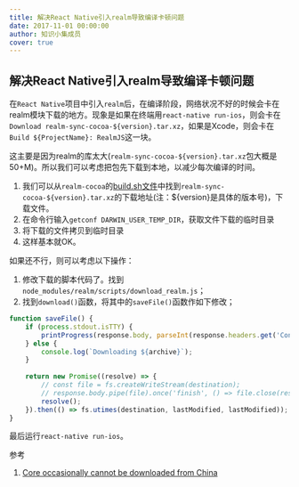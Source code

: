 ```yaml
---
title: 解决React Native引入realm导致编译卡顿问题
date: 2017-11-01 00:00:00
author: 知识小集成员
cover: true
---
```


解决React Native引入realm导致编译卡顿问题
----------

在`React Native`项目中引入`realm`后，在编译阶段，网络状况不好的时候会卡在realm模块下载的地方。现象是如果在终端用`react-native run-ios`，则会卡在`Download realm-sync-cocoa-${version}.tar.xz`，如果是Xcode，则会卡在`Build ${ProjectName}: RealmJS`这一块。

这主要是因为realm的库太大(`realm-sync-cocoa-${version}.tar.xz`包大概是50+M)。所以我们可以考虑把包先下载到本地，以减少每次编译的时间。

1. 我们可以从`realm-cocoa`的[build.sh文件](https://github.com/realm/realm-cocoa/blob/master/build.sh#L289)中找到`realm-sync-cocoa-${version}.tar.xz`的下载地址(注：${version}是具体的版本号)，下载文件。
2. 在命令行输入`getconf DARWIN_USER_TEMP_DIR`，获取文件下载的临时目录
3. 将下载的文件拷贝到临时目录
4. 这样基本就OK。

如果还不行，则可以考虑以下操作：

1. 修改下载的脚本代码了。找到`node_modules/realm/scripts/download_realm.js`；
2. 找到`download()`函数，将其中的`saveFile()`函数作如下修改；

```javascript
function saveFile() {
	if (process.stdout.isTTY) {
		printProgress(response.body, parseInt(response.headers.get('Content-Length')), archive);
	} else {
		console.log(`Downloading ${archive}`);
	}
	
	return new Promise((resolve) => {
		// const file = fs.createWriteStream(destination);
		// response.body.pipe(file).once('finish', () => file.close(resolve));
		resolve();
	}).then(() => fs.utimes(destination, lastModified, lastModified));
}
```

最后运行`react-native run-ios`。

参考

1. [Core occasionally cannot be downloaded from China](https://github.com/realm/realm-cocoa/issues/2713)
